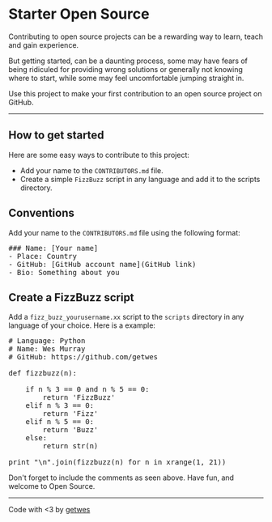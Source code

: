 # Starter Open Source

Contributing to open source projects can be a rewarding way to learn, teach and gain experience.

But getting started, can be a daunting process, some may have fears of being ridiculed for providing wrong solutions or generally not knowing where to start, while some may feel uncomfortable jumping straight in.

Use this project to make your first contribution to an open source project on GitHub.

<hr></hr>

## How to get started
Here are some easy ways to contribute to this project:

<ul>
    <li>
        Add your name to the     <code>CONTRIBUTORS.md</code> file.
    </li>
    <li>Create a simple <code>FizzBuzz</code> script in any language and add it to the scripts directory.</li>
</ul>

## Conventions
Add your name to the <code>CONTRIBUTORS.md</code> file using the following format:
<pre>
### Name: [Your name]
- Place: Country
- GitHub: [GitHub account name](GitHub link)
- Bio: Something about you
</pre>

## Create a FizzBuzz script
Add a <code>fizz_buzz_yourusername.xx</code> script to the <code>scripts</code> directory in any language of your choice. Here is a example:

<pre>
# Language: Python
# Name: Wes Murray
# GitHub: https://github.com/getwes

def fizzbuzz(n):

    if n % 3 == 0 and n % 5 == 0:
        return 'FizzBuzz'
    elif n % 3 == 0:
        return 'Fizz'
    elif n % 5 == 0:
        return 'Buzz'
    else:
        return str(n)

print "\n".join(fizzbuzz(n) for n in xrange(1, 21))
</pre>

Don't forget to include the comments as seen above.
Have fun, and welcome to Open Source.

<hr></hr>

Code with <3 by <a href="https://github.com/getwes">getwes</a>


